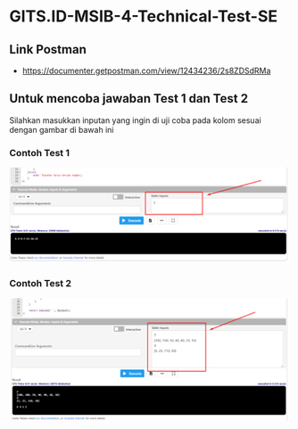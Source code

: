 # GITS.ID-MSIB-4-Technical-Test-SE

## Link Postman
- https://documenter.getpostman.com/view/12434236/2s8ZDSdRMa

## Untuk mencoba jawaban Test 1 dan Test 2

Silahkan masukkan inputan yang ingin di uji coba pada kolom sesuai dengan gambar di bawah ini
### Contoh Test 1
![Contoh Test 1](images/1.png)

### Contoh Test 2
![Contoh Test 2](images/2.png)